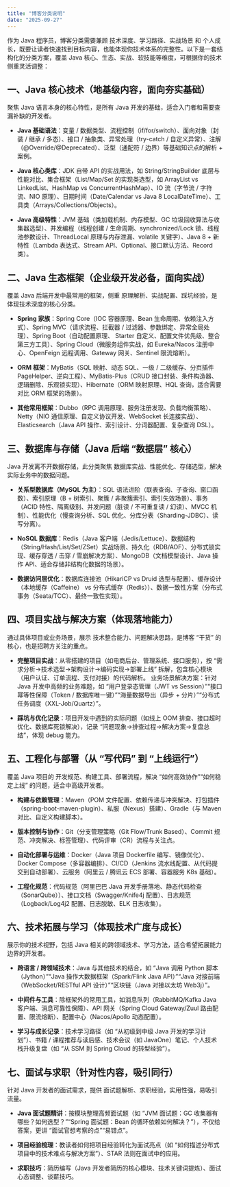 ```yaml
---
title: "博客分类说明"
date: "2025-09-27"
---
```


作为 Java 程序员，博客分类需要兼顾 技术深度、学习路径、实战场景 和 个人成长，既要让读者快速找到目标内容，也能体现你技术体系的完整性。以下是一套结构化的分类方案，覆盖 Java 核心、生态、实战、软技能等维度，可根据你的技术侧重灵活调整：

## **一、Java 核心技术（地基级内容，面向夯实基础）**

聚焦 Java 语言本身的核心特性，是所有 Java 开发的基础，适合入门者和需要查漏补缺的开发者。

- **Java 基础语法**：变量 / 数据类型、流程控制（if/for/switch）、面向对象（封装 / 继承 / 多态）、接口 / 抽象类、异常处理（try-catch / 自定义异常）、注解（@Override/@Deprecated）、泛型（通配符 / 边界）等基础知识点的解析 + 案例。

- **Java 核心类库**：JDK 自带 API 的实战用法，如 String/StringBuilder 底层与性能对比、集合框架（List/Map/Set 的实现类选型，如 ArrayList vs LinkedList、HashMap vs ConcurrentHashMap）、IO 流（字节流 / 字符流、NIO 原理）、日期时间（Date/Calendar vs Java 8 LocalDateTime）、工具类（Arrays/Collections/Objects）。

- **Java 高级特性**：JVM 基础（类加载机制、内存模型、GC 垃圾回收算法与收集器选型）、并发编程（线程创建 / 生命周期、synchronized/Lock 锁、线程池参数设计、ThreadLocal 原理与内存泄漏、volatile 关键字）、Java 8 + 新特性（Lambda 表达式、Stream API、Optional、接口默认方法、Record 类）。

## **二、Java 生态框架（企业级开发必备，面向实战）**

覆盖 Java 后端开发中最常用的框架，侧重 原理解析、实战配置、踩坑经验，是体现技术深度的核心分类。

- **Spring 家族**：Spring Core（IOC 容器原理、Bean 生命周期、依赖注入方式）、Spring MVC（请求流程、拦截器 / 过滤器、参数绑定、异常全局处理）、Spring Boot（自动配置原理、 Starter 自定义、配置文件优先级、整合第三方工具）、Spring Cloud（微服务组件实战，如 Eureka/Nacos 注册中心、OpenFeign 远程调用、Gateway 网关、Sentinel 限流熔断）。

- **ORM 框架**：MyBatis（SQL 映射、动态 SQL、一级 / 二级缓存、分页插件 PageHelper、逆向工程）、MyBatis-Plus（CRUD 接口封装、条件构造器、逻辑删除、乐观锁实现）、Hibernate（ORM 映射原理、HQL 查询，适合需要对比 ORM 框架的场景）。

- **其他常用框架**：Dubbo（RPC 调用原理、服务注册发现、负载均衡策略）、Netty（NIO 通信原理、自定义协议开发、WebSocket 长连接实战）、Elasticsearch（Java API 操作、索引设计、分词器配置、复杂查询 DSL）。

## **三、数据库与存储（Java 后端 “数据层” 核心）**

Java 开发离不开数据存储，此分类聚焦 数据库实战、性能优化、存储选型，解决实际业务中的数据问题。

- **关系型数据库（MySQL 为主）**：SQL 语法进阶（联表查询、子查询、窗口函数）、索引原理（B + 树索引、聚簇 / 非聚簇索引、索引失效场景）、事务（ACID 特性、隔离级别、并发问题（脏读 / 不可重复读 / 幻读）、MVCC 机制）、性能优化（慢查询分析、SQL 优化、分库分表（Sharding-JDBC）、读写分离）。

- **NoSQL 数据库**：Redis（Java 客户端（Jedis/Lettuce）、数据结构（String/Hash/List/Set/ZSet）实战场景、持久化（RDB/AOF）、分布式锁实现、缓存穿透 / 击穿 / 雪崩解决方案）、MongoDB（文档模型设计、Java 操作 API、适合存储非结构化数据的场景）。

- **数据访问层优化**：数据库连接池（HikariCP vs Druid 选型与配置）、缓存设计（本地缓存（Caffeine） vs 分布式缓存（Redis））、数据一致性方案（分布式事务（Seata/TCC）、最终一致性实现）。

## **四、项目实战与解决方案（体现落地能力）**

通过具体项目或业务场景，展示 技术整合能力、问题解决思路，是博客 “干货” 的核心，也是招聘方关注的重点。

- **完整项目实战**：从零搭建的项目（如电商后台、管理系统、接口服务），按 “需求分析→技术选型→架构设计→编码实现→部署上线” 拆解，包含核心模块（用户认证、订单流程、支付对接）的代码解析。
业务场景解决方案：针对 Java 开发中高频的业务难题，如 “用户登录态管理（JWT vs Session）”“接口幂等性保障（Token / 数据库唯一键）”“海量数据导出（异步 + 分片）”“分布式任务调度（XXL-Job/Quartz）”。

- **踩坑与优化记录**：项目开发中遇到的实际问题（如线上 OOM 排查、接口超时优化、数据库死锁解决），记录 “问题现象→排查过程→解决方案→复盘总结”，体现 debug 能力。

## **五、工程化与部署（从 “写代码” 到 “上线运行”）**

覆盖 Java 项目的 开发规范、构建工具、部署流程，解决 “如何高效协作”“如何稳定上线” 的问题，适合中高级开发者。

- **构建与依赖管理**：Maven（POM 文件配置、依赖传递与冲突解决、打包插件（spring-boot-maven-plugin）、私服（Nexus）搭建）、Gradle（与 Maven 对比、自定义构建脚本）。

- **版本控制与协作**：Git（分支管理策略（Git Flow/Trunk Based）、Commit 规范、冲突解决、标签管理）、代码评审（CR）流程与关注点。

- **自动化部署与运维**：Docker（Java 项目 Dockerfile 编写、镜像优化）、Docker Compose（多容器编排）、CI/CD（Jenkins 流水线配置、从代码提交到自动部署）、云服务（阿里云 / 腾讯云 ECS 部署、容器服务 K8s 基础）。

- **工程化规范**：代码规范（阿里巴巴 Java 开发手册落地、静态代码检查（SonarQube））、接口文档（Swagger/Knife4j 配置）、日志规范（Logback/Log4j2 配置、日志脱敏、ELK 日志收集）。

## **六、技术拓展与学习（体现技术广度与成长）**

展示你的技术视野，包括 Java 相关的跨领域技术、学习方法，适合希望拓展能力边界的开发者。

- **跨语言 / 跨领域技术**：Java 与其他技术的结合，如 “Java 调用 Python 脚本（Jython）”“Java 操作大数据框架（Spark/Flink Java API）”“Java 对接前端（WebSocket/RESTful API 设计）”“区块链（Java 对接以太坊 Web3j）”。

- **中间件与工具**：除框架外的常用工具，如消息队列（RabbitMQ/Kafka Java 客户端、消息可靠性保障）、API 网关（Spring Cloud Gateway/Zuul 路由配置、限流熔断）、配置中心（Nacos/Apollo 动态配置）。

- **学习与成长记录**：技术学习路径（如 “从初级到中级 Java 开发的学习计划”）、书籍 / 课程推荐与读后感、技术会议（如 JavaOne）笔记、个人技术栈升级复盘（如 “从 SSM 到 Spring Cloud 的转型经验”）。

## **七、面试与求职（针对性内容，吸引同行）**

针对 Java 开发者的面试需求，提供 面试题解析、求职经验，实用性强，易吸引流量。

- **Java 面试题精讲**：按模块整理高频面试题（如 “JVM 面试题：GC 收集器有哪些？如何选型？”“Spring 面试题：Bean 的循环依赖如何解决？”），不仅给答案，更讲 “面试官想考察的点”“易错点”。

- **项目经验梳理**：教读者如何把项目经验转化为面试亮点（如 “如何描述分布式项目中的技术难点与解决方案”）、STAR 法则在面试中的应用。

- **求职技巧**：简历编写（Java 开发者简历的核心模块、技术关键词提炼）、面试心态调整、谈薪技巧。
